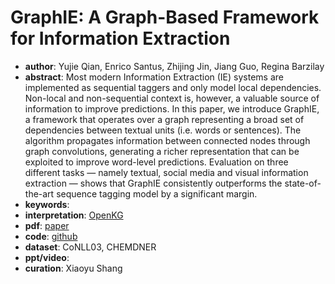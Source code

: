 # GraphIE: A Graph-Based Framework for Information Extraction
* **author**: Yujie Qian, Enrico Santus, Zhijing Jin, Jiang Guo, Regina Barzilay
* **abstract**: Most modern Information Extraction (IE) systems are implemented as sequential taggers and only model local dependencies. Non-local and non-sequential context is, however, a valuable source of information to improve predictions. In this paper, we introduce GraphIE, a framework that operates over a graph representing a broad set of dependencies between textual units (i.e. words or sentences). The algorithm propagates information between connected nodes through graph convolutions, generating a richer representation that can be exploited to improve word-level predictions. Evaluation on three different tasks — namely textual, social media and visual information extraction — shows that GraphIE consistently outperforms the state-of-the-art sequence tagging model by a significant margin.
* **keywords**: 
* **interpretation**: [OpenKG]( https://mp.weixin.qq.com/s/H-UZ9-tDCXfcREff6DWp6w )
* **pdf**: [paper](https://www.aclweb.org/anthology/N19-1082.pdf)
* **code**: [github](https://github.com/thomas0809/GraphIE)
* **dataset**: CoNLL03, CHEMDNER
* **ppt/video**: 
* **curation**: Xiaoyu Shang
